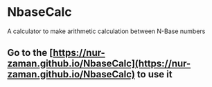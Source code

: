 # NbaseCalc
A calculator to make arithmetic calculation between N-Base numbers 

## Go to the [https://nur-zaman.github.io/NbaseCalc](https://nur-zaman.github.io/NbaseCalc) to use it

